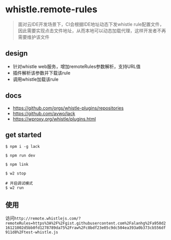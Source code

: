 # whistle.remote-rules
> 面对云IDE开发场景下，CI会根据IDE地址动态下发whistle rule配置文件，因此需要实现点击文件地址，从而本地可以动态加载代理，这样开发者不再需要维护该文件

## design
- 针对whistle web服务，增加remoteRules参数解析，支持URL值
- 插件解析该参数并下载该rule
- 调用whistle加载该rule

## docs
- https://github.com/orgs/whistle-plugins/repositories
- https://github.com/avwo/lack
- https://wproxy.org/whistle/plugins.html

## get started

```
$ npm i -g lack

$ npm run dev

$ npm link

$ w2 stop

# 开启调试模式
$ w2 run

```

## 使用
访问`http://remote.whistlejs.com/?remoteRules=https%3A%2F%2Fgist.githubusercontent.com%2Falanhg%2Fa950d216121002d5bb0fd1278789da75%2Fraw%2Fc8bdf23e05c9dc504ea393a0b373cb556df911d8%2Ftest-whistle.js`
